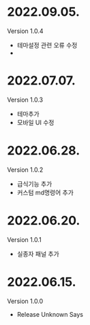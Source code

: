 <h1>2022.09.05.</h1>
Version 1.0.4
<ul>
  <li>테마설정 관련 오류 수정<li>
</ul>

<h1>2022.07.07.</h1>
Version 1.0.3
<ul>
  <li>테마추가</li>
  <li>모바일 UI 수정</li>
</ul>

<h1>2022.06.28.</h1>
Version 1.0.2
<ul>
  <li>급식기능 추가</li>
  <li>커스텀 md명령어 추가</li>
</ul>

<h1>2022.06.20.</h1>
Version 1.0.1
<ul>
  <li>실종자 패널 추가</li>
</ul>

<h1>2022.06.15.</h1>
Version 1.0.0
<ul>
  <li>Release Unknown Says</li>
</ul>
